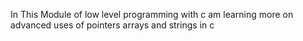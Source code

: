 In This Module of low level programming with c
am learning more on advanced uses of pointers
arrays and strings in c
